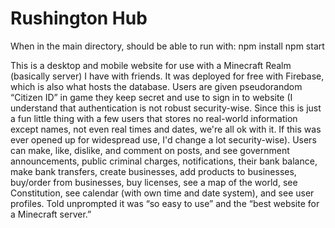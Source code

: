 # Rushington Hub
When in the main directory, should be able to run with:
npm install
npm start

This is a desktop and mobile website for use with a Minecraft Realm (basically server) I have with friends. It was deployed for free with Firebase, which is also what hosts the database. Users are given pseudorandom “Citizen ID” in game they keep secret and use to sign in to website (I understand that authentication is not robust security-wise. Since this is just a fun little thing with a few users that stores no real-world information except names, not even real times and dates, we're all ok with it. If this was ever opened up for widespread use, I'd change a lot security-wise). Users can make, like, dislike, and comment on posts, and see government announcements, public criminal charges, notifications, their bank balance, make bank transfers, create businesses, add products to businesses, buy/order from businesses, buy licenses, see a map of the world, see Constitution, see calendar (with own time and date system), and see user profiles. Told unprompted it was “so easy to use” and the “best website for a Minecraft server.”
